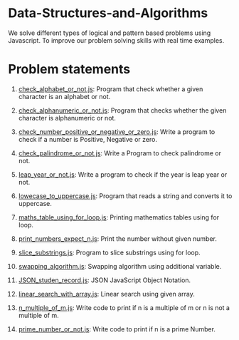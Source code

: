 #  Data-Structures-and-Algorithms
 
We solve different types of logical and pattern based problems using Javascript. To improve our problem solving skills with real time examples.

# Problem statements

1. [check_alphabet_or_not.js](12th%20standard%20logics/check_alphabet_or_not.js): Program that check whether a given character is an alphabet or not.

2. [check_alphanumeric_or_not.js](12th%20standard%20logics/check_alphabet_or_not.js): Program that checks whether the given character is alphanumeric or not.

3. [check_number_positive_or_negative_or_zero.js](12th%20standard%20logics/check_number_positive_or_negative_or_zero.js): Write a program to check if a number is Positive, Negative or zero.

4. [check_palindrome_or_not.js](12th%20standard%20logics/check_palindrome_or_not.js): Write a Program to check palindrome or not.

5. [leap_year_or_not.js](12th%20standard%20logics/leap_year_or_not.js): Write a program to check if the year is leap year or not.

6. [lowecase_to_uppercase.js](12th%20standard%20logics/lowecase_to_uppercase.js): Program that reads a string and converts it to uppercase.

7. [maths_table_using_for_loop.js](12th%20standard%20logics/maths_table_using_for_loop.js): Printing mathematics tables using for loop.

8. [print_numbers_expect_n.js](12th%20standard%20logics/print_numbers_expect_n.js): Print the number without given number.

9. [slice_substrings.js](12th%20standard%20logics/slice_substrings.js): Program to slice substrings using for loop.

10. [swapping_algorithm.js](daily_practice\algorithm_problems\swapping_algorithm.js): Swapping algorithm using additional variable.

11. [JSON_studen_record.js](daily_practice\JSON_problems\JSON_studen_record.js): JSON JavaScript Object Notation.

12. [linear_search_with_array.js](daily_practice\logical_problems\linear_search_with_array.js): Linear search using given array.

13. [n_multiple_of_m.js](daily_practice\logical_problems\n_multiple_of_m.js):  Write code to print if n is a multiple of m or n is not a multiple of m.

14. [prime_number_or_not.js](daily_practice\logical_problems\prime_number_or_not.js): Write code to print if n is a prime Number.